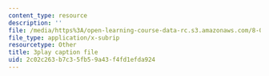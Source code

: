 ```yaml
---
content_type: resource
description: ''
file: /media/https%3A/open-learning-course-data-rc.s3.amazonaws.com/8-01sc-classical-mechanics-fall-2016/2c02c263b7c35fb59a43f4fd1efda924_Vg8t8_IOHDg.vtt
file_type: application/x-subrip
resourcetype: Other
title: 3play caption file
uid: 2c02c263-b7c3-5fb5-9a43-f4fd1efda924
---
```

